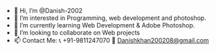 - 👋 Hi, I’m @Danish-2002
- 👀 I’m interested in Programming, web development and photoshop.
- 🌱 I’m currently learning Web Development & Adobe Photoshop.
- 💞️ I’m looking to collaborate on Web projects
- 📫 Contact Me:
  📞 +91-9811247070
  📧 Danishkhan200208@gmail.com

<!---
Danish-2002/Danish-2002 is a ✨ special ✨ repository because its `README.md` (this file) appears on your GitHub profile.
You can click the Preview link to take a look at your changes.
--->
